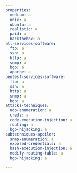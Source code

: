 ```yaml
---
properties:
  medium: a
  unix: a
  ubuntu: a
  realistic: a
  paid: a
  hackthebox: a
all-services-software:
  ftp: a
  ssh: a
  http: a
  snmp: a
  bgp: a
  apache: a
pentest-services-software:
  ftp: a
  ssh: a
  http: a
  snmp: a
  bgp: a
attacks-techniques:
  udp-enumeration: a
  creds: a
  code-execution-injection: a
  routing: a
  bgp-hijacking: a
subtechniques-spoiler:
  snmp-enumeration: a
  exposed-credentials: a
  bash-execution-injection: a
  modify-routing-table: a
  bgp-hijacking: a

---
```

